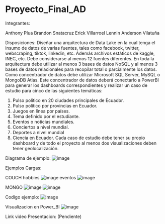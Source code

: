 # Proyecto_Final_AD

Integrantes: 

Anthony Plua
Brandon Snatacruz
Erick Villarroel
Lennin
Anderson Vilatuña

Disposiciones:
Diseñar una arquitectura de Data Lake en la cual tenga el insumo de datos de varias fuentes,
tales como facebook, twitter, webscraping, tiktok, linkedin, etc. Además archivos estáticos de
kaggle, INEC, etc. Debe considerarse al menos 12 fuentes diferentes.
En toda la arquitectura debe utilizar al menos 3 bases de datos NoSQL y al menos 3 bases de
datos relacionales para recopilar total o parcialmente los datos.
Como concentrador de datos debe utilizar Microsoft SQL Server, MySQL o MongoDB Atlas.
Este concentrador de datos deberá conectarlo a PowerBI para generar los dashboards
correspondientes y realizar un caso de estudio para cinco de las siguientes temáticas:
1. Pulso político en 20 ciudades principales de Ecuador.
2. Pulso político por provincias en Ecuador.
3. Juegos en línea por países.
4. Tema definido por el estudiante.
5. Eventos o noticias mundiales.
6. Conciertos a nivel mundial.
7. Deportes a nivel mundial
8. Ciencia en Ecuador.
Cada caso de estudio debe tener su propio dashboard y de todo el proyecto al menos dos
visualizaciones deben tener geolocalización.

Diagrama de ejemplo:
![image](https://github.com/ErickVillarroel1722/Proyecto_Final_AD/assets/117743333/69cd7415-3758-4b6d-95a8-bab5d895f8cf)

Ejemplos Cargas:

COUCH
hobbies
![image](https://github.com/ErickVillarroel1722/Proyecto_Final_AD/assets/117743333/8ed908ad-e257-414e-9b34-54e4005db3ee)
eventos
![image](https://github.com/ErickVillarroel1722/Proyecto_Final_AD/assets/117743333/f71ac046-4701-426f-8200-7bdd0c458ed9)

MONGO
![image](https://github.com/ErickVillarroel1722/Proyecto_Final_AD/assets/117743333/53a89b66-3112-4193-935c-8cd4b8e06497)
![image](https://github.com/ErickVillarroel1722/Proyecto_Final_AD/assets/117743333/72a6fa32-6bb3-4d17-b9f7-ca6498842ad8)

Codigo ejemplo:
![image](https://github.com/ErickVillarroel1722/Proyecto_Final_AD/assets/117743333/a04495cb-a189-4e68-a5d9-b4a84cfea778)

Visualizacion en Power_BI
![image](https://github.com/ErickVillarroel1722/Proyecto_Final_AD/assets/117743333/937777d4-ee3d-4a90-b65b-25d801154f9a)

Link video Presentacion:
(Pendiente)



